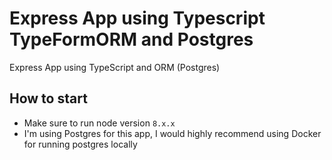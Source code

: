 # Express App using Typescript TypeFormORM and Postgres
Express App using TypeScript and ORM (Postgres)

## How to start
  - Make sure to run node version `8.x.x`
  - I'm using Postgres for this app, I would highly recommend using Docker for running postgres locally
